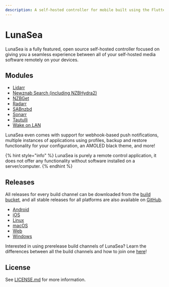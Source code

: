 ```yaml
---
description: A self-hosted controller for mobile built using the Flutter framework
---
```


# LunaSea

LunaSea is a fully featured, open source self-hosted controller focused on giving you a seamless experience between all of your self-hosted media software remotely on your devices.

## Modules

* [Lidarr](modules/lidarr.md)
* [Newznab Search (including NZBHydra2)](modules/newznab-search.md)
* [NZBGet](modules/nzbget.md)
* [Radarr](modules/radarr.md)
* [SABnzbd](modules/sabnzbd.md)
* [Sonarr](modules/sonarr.md)
* [Tautulli](modules/tautulli.md)
* [Wake on LAN](modules/wake-on-lan.md)

LunaSea even comes with support for webhook-based push notifications, multiple instances of applications using profiles, backup and restore functionality for your configuration, an AMOLED black theme, and more!

{% hint style="info" %}
LunaSea is purely a remote control application, it does not offer any functionality without software installed on a server/computer.
{% endhint %}

## Releases

All releases for every build channel can be downloaded from the [build bucket](https://builds.lunasea.app/), and all stable releases for all platforms are also available on [GitHub](https://github.com/JagandeepBrar/LunaSea/releases).

* [Android](releases/android.md)
* [iOS](releases/ios.md)
* [Linux](releases/linux.md)
* [macOS](releases/macos.md)
* [Web](releases/web.md)
* [Windows](releases/windows.md)

Interested in using prerelease build channels of LunaSea? Learn the differences between all the build channels and how to join one [here](getting-started/build-channels.md)!

## License

See [LICENSE.md](https://github.com/JagandeepBrar/LunaSea/blob/master/LICENSE.md) for more information.
